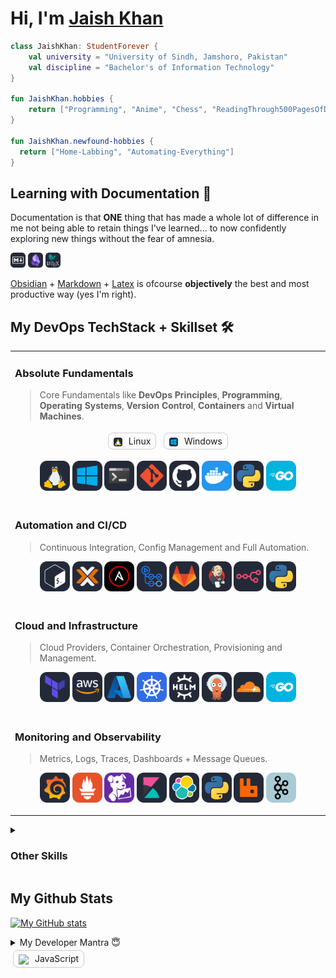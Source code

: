 
# Hi, I'm [Jaish Khan](https://maybejaishkhan.github.io)

```kt
class JaishKhan: StudentForever {
	val university = "University of Sindh, Jamshoro, Pakistan"
	val discipline = "Bachelor's of Information Technology"
}

fun JaishKhan.hobbies {
	return ["Programming", "Anime", "Chess", "ReadingThrough500PagesOfDocumentationCuzWhyNot"]
}

fun JaishKhan.newfound-hobbies {
  return ["Home-Labbing", "Automating-Everything"]
}
```

## Learning with Documentation 📃

Documentation is that **ONE** thing that has made a whole lot of difference in me not being able to retain things I've learned... to now confidently exploring new things without the fear of amnesia.

<img src="./assets/icons/markdown-dark.svg" width="24" height="24" alt=""> <img src="./assets/icons/obsidian-auto.svg" width="24" height="24" alt=""> <img src="./assets/icons/latex-auto.svg" width="24" height="24" alt="">

[Obsidian](https://obsidian.md/) + [Markdown](https://www.markdownguide.org/) + [Latex](https://www.latex-project.org/get/) is ofcourse **objectively** the best and most productive way (yes I'm right).

## My DevOps TechStack + Skillset 🛠️

<table>
<tr>
  <td valign="top" width="50%">

### Absolute Fundamentals

> Core Fundamentals like **DevOps Principles**, **Programming**, **Operating Systems**, **Version Control**, **Containers** and **Virtual Machines**.

<p align="center">
  <span style="display: inline-block; border: 1px solid #ccc; border-radius: 8px; padding: 4px 8px; margin: 4px;">
  <img src="./assets/icons/linux-auto.svg" style="height: 1em; vertical-align: middle; margin-right: 6px;">
  Linux
  </span>
  <span style="display: inline-block; border: 1px solid #ccc; border-radius: 8px; padding: 4px 8px; margin: 4px;">
  <img src="./assets/icons/windows-auto.svg" style="height: 1em; vertical-align: middle; margin-right: 6px;">
  Windows
  </span>
</p>


<p align="center">
  <img src="./assets/icons/linux-auto.svg" width="48" height="48" alt="">
  <img src="./assets/icons/windows-auto.svg" width="48" height="48" alt="">
  <img src="./assets/icons/terminal-auto.svg" width="48" height="48" alt="">
  <img src="./assets/icons/git-auto.svg" width="48" height="48" alt="">
  <img src="./assets/icons/github-auto.svg" width="48" height="48" alt="">
  <img src="./assets/icons/docker.svg" width="48" height="48" alt="">
  <img src="./assets/icons/python-auto.svg" width="48" height="48" alt="">
  <img src="./assets/icons/golang.svg" width="48" height="48" alt="">
</p>

  </td>
</tr>
<tr>
  <td valign="top">

### Automation and CI/CD

> Continuous Integration, Config Management and Full Automation.

<p align="center">
  <img src="./assets/icons/bash-auto.svg" width="48" height="48" alt="">
  <img src="./assets/icons/proxmox-auto.svg" width="48" height="48" alt="">
  <img src="./assets/icons/ansible.svg" width="48" height="48" alt="">
  <img src="./assets/icons/githubactions-auto.svg" width="48" height="48" alt="">
  <img src="./assets/icons/gitlab-auto.svg" width="48" height="48" alt="">
  <img src="./assets/icons/jenkins-auto.svg" width="48" height="48" alt="">
  <img src="./assets/icons/n8n-auto.svg" width="48" height="48" alt="">
  <img src="./assets/icons/python-auto.svg" width="48" height="48" alt="">
</p>

  </td>
</tr>
<tr>
  <td valign="top">

### Cloud and Infrastructure

> Cloud Providers, Container Orchestration, Provisioning and Management.

<p align="center">
  <img src="./assets/icons/terraform-auto.svg" width="48" height="48" alt="">
  <img src="./assets/icons/aws-auto.svg" width="48" height="48" alt="">
    <img src="./assets/icons/azure-auto.svg" width="48" height="48" alt="">
  <img src="./assets/icons/kubernetes.svg" width="48" height="48" alt="">
  <img src="./assets/icons/helm-auto.svg" width="48" height="48" alt="">
  <img src="./assets/icons/argocd-auto.svg" width="48" height="48" alt="">
  <img src="./assets/icons/cloudflare-auto.svg" width="48" height="48" alt="">
  <img src="./assets/icons/golang.svg" width="48" height="48" alt="">
</p>

  </td>
</tr>
<tr>
  <td valign="top">

### Monitoring and Observability

> Metrics, Logs, Traces, Dashboards + Message Queues.

<p align="center">
  <img src="./assets/icons/grafana-auto.svg" width="48" height="48" alt="">
  <img src="./assets/icons/prometheus.svg" width="48" height="48" alt="">
    <img src="./assets/icons/datadog.svg" width="48" height="48" alt="">
  <img src="./assets/icons/kibana-auto.svg" width="48" height="48" alt="">
  <img src="./assets/icons/elasticsearch-auto.svg" width="48" height="48" alt="">
  <img src="./assets/icons/python-auto.svg" width="48" height="48" alt="">
  <img src="./assets/icons/rabbitmq-auto.svg" width="48" height="48" alt="">
  <img src="./assets/icons/kafka.svg" width="48" height="48" alt="">
</p>

  </td>
</tr>
</table>

<details>
  <summary><h3>Other Skills</h3></summary>

### 🌐 WebDev

Most familiar with it and have created many, many websites/apps.

<p align="center">
	<img src="https://skillicons.dev/icons?i=html,css,js,ts,react,tailwind,nodejs,nextjs,astro,postgres,mongodb,redis"
</p>

  </td>

<td valign="top" width="50%">

### 📱 AndroidDev

I find it the most friction-less and fruitful to work with.

<p align="center">
	<img src="https://skillicons.dev/icons?i=androidstudio,kotlin,ktor,java,gradle,sqlite,dart,flutter"
</p>

  </td>
</details>

## My Github Stats

[![My GitHub stats](https://github-readme-stats.vercel.app/api?username=maybejaishkhan)](https://github.com/maybejaishkhan/github-readme-stats)

<details>
  <summary>My Developer Mantra 😇</summary>

  *"Embrace the bugs, cherish the commits, and always remember: even semicolons deserve a second chance."*
  
</details>

<span style="display: inline-block; border: 1px solid #ccc; border-radius: 8px; padding: 4px 8px; margin: 4px;">
  <img src="https://cdn.jsdelivr.net/gh/devicons/devicon/icons/javascript/javascript-original.svg"
       style="height: 1em; vertical-align: middle; margin-right: 6px;">
  JavaScript
</span>

